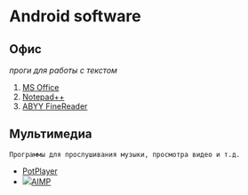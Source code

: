 # Android software
## Офис
_проги для работы с текстом_
1. [MS Office](#test)
1. [Notepad++](/test)
1. [ABYY FineReader](index)
## Мультимедиа
`Программы для прослушивания музыки, просмотра видео и т.д.`
* [PotPlayer](http://tegos.ru)
* ![](/img/logo.jpg)[AIMP](http://aimp.ru)


